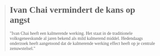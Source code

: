 ><h1 style="font-family:papyrus">Ivan Chai vermindert de kans op angst</h1 style="font-family:lato">
>
><p style="font-family:papyrus">"Ivan Chai heeft een kalmerende werking. Het staat in de traditionele volksgeneeskunde al jaren bekend als mild kalmerend middel. Hedendaags onderzoek heeft aangetoond dat de kalmerende werking effect heeft op je centrale zenuwstelsel."</p>
